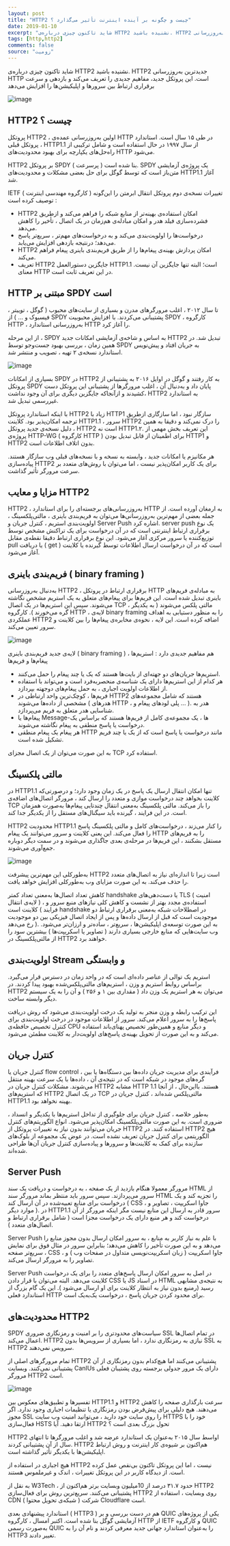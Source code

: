 ```yaml
---
layout: post
title: "HTTP2 چیست و چگونه بر آینده‌ اینترنت تأثیر می‌گذارد ؟"
date: 2019-01-10
excerpt: "شاید تاکنون چیزی درباره‌ی HTTP2 نشنیده باشید. HTTP2 جدیدترین به‌روزرسانی HTTP است. این پروتکل جدید، مفاهیم جدیدی را تعریف می‌کند و بازدهی و سرعت برقراری ارتباط بین سرورها و اپلیکیشن‌ها را افزایش می‌دهد"
tags: [http,http2]
comments: false
source: "زومیت"
---
```


شاید تاکنون چیزی درباره‌ی HTTP2 نشنیده باشید. HTTP2 جدیدترین به‌روزرسانی HTTP است. این پروتکل جدید، مفاهیم جدیدی را تعریف می‌کند و بازدهی و سرعت برقراری ارتباط بین سرورها و اپلیکیشن‌ها را افزایش می‌دهد

![image](/assets/img/posts/10.jpg)

## HTTP2 چیست ؟

پروتکل HTTP2 ، اولین به‌روزرسانی عمده‌ی HTTP در طی ۱۵ سال است. استاندارد پروتکل قبلی ، HTTP1.1 از سال ۱۹۹۷ در حال استفاده است و شامل ترکیبی از راه‌حل‌های یکپارچه برای بهبود محدودیت‌های HTTP می‌شود.

HTTP2 بر پروتکل SPDY ( پرسرعت ) بنا شده است. SPDY یک پروژه‌ی آزمایشی متن‌باز است که توسط گوگل برای حل بعضی مشکلات و محدودیت‌های HTTP1.1 آغاز شد.

IETF ( کارگروه مهندسی اینترنت ) تغییرات نسخه‌ی دوم پروتکل انتقال ابرمتن را این‌گونه توصیف کرده است :

* HTTP2 امکان استفاده‌ی بهینه‌تر از منابع شبکه را فراهم می‌کند و ازطریق فشرده‌سازی فیلد هدر و امکان مبادله‌ی هم‌زمان در یک اتصال ، تأخیر را کاهش می‌دهد.
* درخواست‌ها را اولویت‌بندی می‌کند و به درخواست‌های مهم‌تر ، سریع‌تر پاسخ می‌دهد؛ درنتیجه بازدهی افزایش می‌یابد.
* HTTP2 امکان پردازش بهینه‌ی پیغام‌ها را از طریق فریم‌بندی باینری پیغام فراهم می‌کند.
* تعریف HTTP2 جایگزین دستورالعمل HTTP1.1 است؛ البته تنها جایگزین آن نیست. معنای HTTP در این تعریف ثابت است.

 
## HTTP مبتنی بر SPDY است

تا سال ۲۰۱۲ ، اغلب مرورگرهای مدرن و بسیاری از سایت‌های محبوب ( گوگل ، توییتر ، فیسبوک و ... ) از SPDY پشتیبانی می‌کردند. با افزایش محبوبیت SPDY ، کارگروه HTTP ، به‌روزرسانی استاندارد HTTP را آغاز کرد.

از این مرحله ، SPDY به اساس و شاخه‌ی آزمایشی امکانات جدید HTTP2 تبدیل شد. در همین زمان ، بررسی بهبود جست‌وجو توسط SPDY به جریان افتاد و پیش‌نویس استاندارد نسخه‌ی ۲ تهیه ، تصویب و منتشر شد.

![image](/assets/img/posts/11.jpg)

بسیاری از امکانات SPDY در HTTP2 به کار رفتند و گوگل در اوایل ۲۰۱۶ به پشتیبانی از پروتکل SPDY پایان داد و به‌دنبال آن ، اغلب مرورگرها از پشتیبانی این پروتکل دست کشیدند و ازآنجاکه جایگزین دیگری برای آن وجود نداشت، HTTP2 به استاندارد غیررسمی تبدیل شد.

با اینکه استاندارد پروتکل HTTP2 زیاد با HTTP1 سازگار نبود ، اما سازگاری ازطریق ترجمه امکان‌پذیر بود. کلاینت HTTP1.1 ، سرور HTTP2 را درک نمی‌کند و دقیقا به همین دلیل نسخه‌ی جدید پروتکل ، HTTP2 است نه HTTP1.۲. این تعریف بخش مهمی از پروژه‌ی HTTP-WG ( کارگروه HTTP ) برای اطمینان از قابل تبدیل بودن HTTP1 و HTTP2 بدون اتلاف اطلاعات است.

هر مکانیزم یا امکانات جدید ، وابسته به نسخه و با نسخه‌های قبلی وب سازگار هستند. پیاده‌سازی HTTP2 برای یک کاربر امکان‌پذیر نیست ، اما می‌توان با روش‌های متعدد بر سرعت مرورگر تأثیر گذاشت.

## مزایا و معایب HTTP2

HTTP2 ، به‌روزرسانی‌های برجسته‌ای را برای استاندارد HTTP به ارمغان آورده است. از جمله بعضی از مهم‌ترین به‌روزرسانی‌ها می‌توان به فریم‌بندی باینری ، مالتی‌پلکسینگ ، اولویت‌بندی استریم ، کنترل جریان و Server Push اشاره کرد. server push یک نوع برقراری ارتباط اینترنتی است که در آن درخواست برای یک تراکنش مشخص توسط توزیع‌کننده یا سرور مرکزی آغاز می‌شود. این نوع برقراری ارتباط دقیقا نقطه‌ی مقابل pull یا دریافت ( get ) است که در آن درخواست ارسال اطلاعات توسط گیرنده یا کلاینت آغاز می‌شود.

 
## فریم‌بندی باینری ( binary framing )

به‌دنبال به‌روزرسانی HTTP2 ، برقراری ارتباط در پروتکل HTTP به مبادله‌ی فریم‌های باینری تبدیل شده است. این فریم‌ها برای پیغام‌های متعلق به یک استریم مشخص نگاشته می‌شوند. سپس این استریم‌ها در یک اتصال TCP ، مالتی پلکس می‌شوند ( به یکدیگر گره می‌خورند ). کارگروه HTTP ،  لایه‌ی binary framing را به منظور دستیابی به اهداف عملکردی HTTP2 اضافه کرده است. این لایه ، نحوه‌ی مخابره‌ی پیغام‌ها را بین کلاینت و سرور تعیین می‌کند.

![image](/assets/img/posts/12.jpg)

لایه‌ی جدید فریم‌بندی باینری ( binary framing ) هم مفاهیم جدیدی دارد : استریم‌ها ، پیغام‌ها و فریم‌ها

* استریم‌ها جریان‌های دو جهته‌ای‌ از بایت‌ها هستند که یک یا چند پیغام را حمل می‌کنند.
* هر کدام از این استریم‌ها دارای یک شناسه‌ی منحصربه‌فرد است و می‌تواند با استفاده از اطلاعات اولویت اجباری ، به حمل پیغام‌های دوجهته بپردازد.
* فریم‌ها ، کوچک‌ترین واحد ارتباطی در HTTP2 هستند که شامل مجموعه‌های مشخصی از داده‌ها می‌شوند ( هدرهای HTTP ، پلی لودهای پیغام و ... ). هدر به شناسایی هدر متعلق به فریم می‌پردازد.
* پیغام‌ها یا Message-ها ، یک مجموعه‌ی کامل از فریم‌ها هستند که براساس یک درخواست یا پاسخ منطقی به پیغام نگاشته می‌شوند.
* هر پیغام یک پیغام منطقی HTTP مانند درخواست یا پاسخ است که از یک یا چند فریم تشکیل شده است.

به این صورت می‌توان از یک اتصال مجزای TCP استفاده کرد.

## مالتی پلکسینگ

در HTTP1.1 تنها امکان انتقال ارسال یک پاسخ در یک زمان وجود دارد؛ و درصورتی‌که کلاینت بخواهد چند درخواست موازی و متعدد را ارسال کند ، مرورگر اتصال‌های اضافه‌ی TCP را باز می‌کند. مالتی پلکسینگ به‌معنی انتقال چندتایی پیغام‌ها به‌صورت همزمان است. در این فرایند ، گیرنده باید سیگنال‌های مستقل را از یکدیگر جدا کند.

HTTP2 محدودیت HTTP1.1 را کنار می‌زند ، درخواست‌های کامل و مالتی پلکسینگ پاسخ را فعال می‌کند. این یعنی کلاینت و سرور می‌توانند یک پیغام HTTP را به فریم‌های مستقل بشکنند ، این فریم‌ها در مرحله‌ی بعدی جاگذاری می‌شوند و در سمت دیگر دوباره جمع‌آوری می‌شوند.

![image](/assets/img/posts/13.jpg)

به‌طورکلی این مهم‌ترین پیشرفت HTTP2 است زیرا تا اندازه‌ای نیاز به اتصال‌های متعدد را حذف می‌کند. به این صورت مزایای وب به‌طورکلی افزایش خواهد یافت.

کاهش تعداد اتصال‌ها به‌معنی تعداد کمتر handshake یا دست‌دهی‌های TLS ( امنیت لایه‌ی انتقال ) ، استفاده‌ی مجدد بهتر از نشست و کاهش کلی نیازهای منبع سرور و کلاینت است ( فرایند handshake در اصطلاحات شبکه به‌معنی برقراری ارتباط دو موجودیت است که قبل از ارسال داده‌ها و پس از ایجاد اتصال فیزیکی بین دو موجودیت رخ می‌دهد ).  به این صورت توسعه‌ی اپلیکیشن‌ها ، سریع‌تر ، ساده‌تر و ارزان‌تر می‌شود. وب‌ سایت‌هایی که منابع خارجی بسیاری دارند ( تصاویر یا اسکریپت‌ها ) بیشترین سود را از مالتی‌پلکسینگ در HTTP2 خواهند برد.

## اولویت‌بندی Stream و وابستگی

استریم یک توالی از عناصر داده‌ای است که در واحد زمان در دسترس قرار می‌گیرد. براساس روابط استریم و وزن ، استریم‌های مالتی‌پلکس‌شده بهبود پیدا کردند. در HTTP2 می‌توان به هر استریم یک وزن داد ( مقداری بین ۱ و ۲۵۶ ) و آن‌ را به یک سیستم دیگر وابسته ساخت.

این ترکیب رابطه و وزن منجر به تولید یک درخت اولویت‌بندی می‌شود که روش دریافت پاسخ‌ها را به سرور اعلام می‌کند. سرور از اطلاعات موجود در درخت اولویت‌بندی برای کنترل تخصیص حافظه‌ی CPU و دیگر منابع و همین‌طور تخصیص پهنای‌باند استفاده می‌کند و به این صورت از تحویل بهینه‌ی پاسخ‌های اولویت‌دار به کلاینت مطمئن می‌شود.

## کنترل جریان

کنترل جریان یا flow control ، فرآیندی برای مدیریت جریان داده‌ها بین دستگاه‌ها یا بین گره‌های موجود در شبکه است که در نتیجه‌ی آن ، داده‌ها با یک سرعت بهینه منتقل می‌شوند. مشکلات کنترل جریان در HTTP2 مشابه HTTP 1.1 هستند. بااین‌حال ، از آنجا که استریم‌های HTTP2 در یک اتصال TCP مالتی‌پلکس شده‌اند ، کنترل جریان در HTTP1.1 بهینه نخواهد بود.

به‌طور خلاصه ، کنترل جریان برای جلوگیری از تداخل استریم‌ها با یکدیگر و انسداد ، ضروری است. به این صورت مالتی‌پلکسینگ امکان‌پذیر می‌شود. انواع الگوریتم‌های کنترل جریان می‌توانند بدون نیاز به تغییرات پروتکل از HTTP2 استفاده کنند. در HTTP2 هیچ الگوریتمی برای کنترل جریان تعریف نشده است. در عوض یک مجموعه از بلوک‌های سازنده برای کمک به کلاینت‌ها و سرورها و پیاده‌سازی کنترل جریان آن‌ها طراحی شده‌اند.

## Server Push

مرورگر معمولا هنگام بازدید از یک صفحه ، به درخواست و دریافت یک سند HTML از سرور می‌پردازند. سپس سرور باید منتظر بماند مرورگر سند HTML را تجزیه کند و یک درخواست برای منابع تعبیه‌شده در آن ارسال کند ( CSS ، جاوا اسکریپت ، تصاویر و موارد دیگر ). در HTTP1.1 سرور قادر به ارسال این منابع نیست مگر اینکه مرورگر از آن درخواست کند و هر منبع دارای یک درخواست مجزا است ( شامل برقراری ارتباط و اتصال‌های متعدد ).

Server Push با علم به نیاز کاربر به منابع ، به سرور امکان ارسال بدون مجوز منابع را می‌دهد و به این صورت تأخیر را کاهش می‌دهد؛ بنابراین سرور در مثال فوق برای نمایش سریع‌تر صفحه ، CSS ، جاوا اسکریپت ( زبان اسکریپت‌نویسی متداول در صفحات وب ) و تصاویر را به مرورگر ارسال می‌کند.

Server Push در اصل به سرور امکان ارسال پاسخ‌های متعدد را برای یک درخواست کلاینت می‌دهد. البته می‌توان با قرار دادن CSS یا JS در اسناد HTML به نتیجه‌ی مشابهی رسید (رمنبع بدون نیاز به انتظار کلاینت برای او ارسال می‌شود ). این یک گام بزرگ از استاندارد فعلی HTTP برای محدود کردن جریان پاسخ ، درخواست یک‌به‌یک است.

## محدودیت‌های HTTP2

SPDY سیاست‌های محدودتری را بر امنیت و رمزنگاری ضروری SSL در تمام ‌اتصال‌ها اعمال می‌کند. HTTP2 نیازی به رمزنگاری ندارد ، اما بسیاری از سرویس‌ها بدون SSL به HTTP2 سرویس نمی‌دهند.

تمام مرورگرهای اصلی از HTTP2 پشتیبانی می‌کنند اما هیچ‌کدام بدون رمزنگاری از آن پشتیبانی نمی‌کنند. وبسایت CanIUs دارای یک مرور جدولی برجسته روی پشتیبان فعلی مرورگر HTTP2 است.

![image](/assets/img/posts/14.jpg)

تفسیرها و تطبیق‌های معکوس بین HTTP1.1 و HTTP2 سرعت بارگذاری صفحه را کاهش می‌دهند. هیچ دلیلی برای پیش‌فرض بودن رمزنگاری یا تنظیمات اجباری وجود ندارد. اگر مجوز SSL را روی سایت خود دارید ، می‌توانید امنیت وب سایت HTTPS خود را با فعال‌سازی HSTS ارتقا دهید.
آیا HTTP2 تحول بزرگ بعدی است ؟

HTTP2 اواسط سال ۲۰۱۵ به‌عنوان یک استاندارد عرضه شد و اغلب مرورگرها تا انتهای سال از آن پشتیبانی کردند. HTTP2 هم‌اکنون بر شیوه‌ی کار اینترنت و روش ارتباط اپلیکیشن‌ها با یکدیگر تأثیر گذاشته است.

هیچ اجباری در استفاده از HTTP2 نیست ، اما این پروتکل تاکنون بی‌نقص عمل کرده است. از دیدگاه کاربر در این پروتکل تغییرات ، اندک و غیرملموس هستند.

به نقل از W3Tech ، حدود ۳۱.۷ درصد از 10میلیون وبسایت برتر هم‌اکنون از HTTP2 پشتیبانی می‌کنند. سریع‌ترین روش برای فعال‌سازی HTTP2 روی وبسایت ، استفاده از CDN ( شبکه‌ی تحویل محتوا ) شرکت Cloudflare است.

استاندارد پیشنهادی بعدی ( HTTP3 ) هم در دست بررسی و بر QUIC یکی از پروژه‌های آزمایشی گوگل بنا شده است. اکتبر امسال ، کارگروه HTTP از IETF و کارگروه QUIC به‌صورت رسمی QUIC را به‌عنوان استاندارد جهانی جدید معرفی کردند و نام آن را به HTTP3 تغییر دادند.
